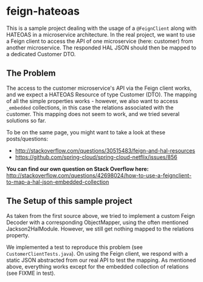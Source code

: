 # feign-hateoas
This is a sample project dealing with the usage of a `@FeignClient` along with HATEOAS in a microservice architecture.
In the real project, we want to use a Feign client to access the API of one microservice (here: customer) from another microservice. The responded HAL JSON should then be mapped to a dedicated Customer DTO.

## The Problem
The access to the customer microservice's API via the Feign client works, and we expect a HATEOAS Resource of type Customer (DTO). The mapping of all the simple properties works - however, we also want to access `_embedded` collections, in this case the relations associated with the customer. This mapping does not seem to work, and we tried several solutions so far.

To be on the same page, you might want to take a look at these posts/questions:
* http://stackoverflow.com/questions/30515483/feign-and-hal-resources
* https://github.com/spring-cloud/spring-cloud-netflix/issues/856

**You can find our own question on Stack Overflow here:**
http://stackoverflow.com/questions/42698024/how-to-use-a-feignclient-to-map-a-hal-json-embedded-collection

## The Setup of this sample project
As taken from the first source above, we tried to implement a custom Feign Decoder with a corresponding ObjectMapper, using the often mentioned Jackson2HalModule. However, we still get nothing mapped to the relations property.

We implemented a test to reproduce this problem (see `CustomerClientTests.java`). On using the Feign client, we respond with a static JSON abstracted from our real API to test the mapping. As mentioned above, everything works except for the embedded collection of relations (see FIXME in test).